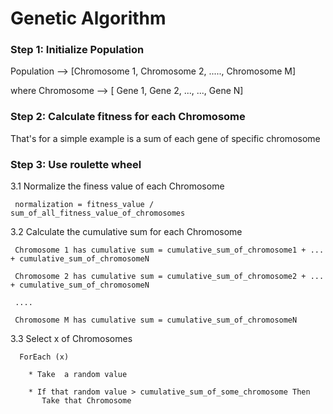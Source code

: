 # Genetic Algorithm

### Step 1:  Initialize Population

Population  -->     [Chromosome 1, Chromosome 2, ....., Chromosome M]

where Chromosome --> 
                    [ Gene 1, Gene 2, ..., ..., Gene N]


### Step 2: Calculate fitness for each Chromosome

That's for a simple example is a sum of each gene of specific chromosome


### Step 3: Use roulette wheel 

3.1 Normalize the finess value of each Chromosome

     normalization = fitness_value / sum_of_all_fitness_value_of_chromosomes

3.2 Calculate the cumulative sum for each Chromosome

     Chromosome 1 has cumulative sum = cumulative_sum_of_chromosome1 + ... + cumulative_sum_of_chromosomeN

     Chromosome 2 has cumulative sum = cumulative_sum_of_chromosome2 + ... + cumulative_sum_of_chromosomeN

     ....

     Chromosome M has cumulative sum = cumulative_sum_of_chromosomeN


3.3 Select x of Chromosomes

      ForEach (x)

        * Take  a random value

        * If that random value > cumulative_sum_of_some_chromosome Then
           Take that Chromosome
